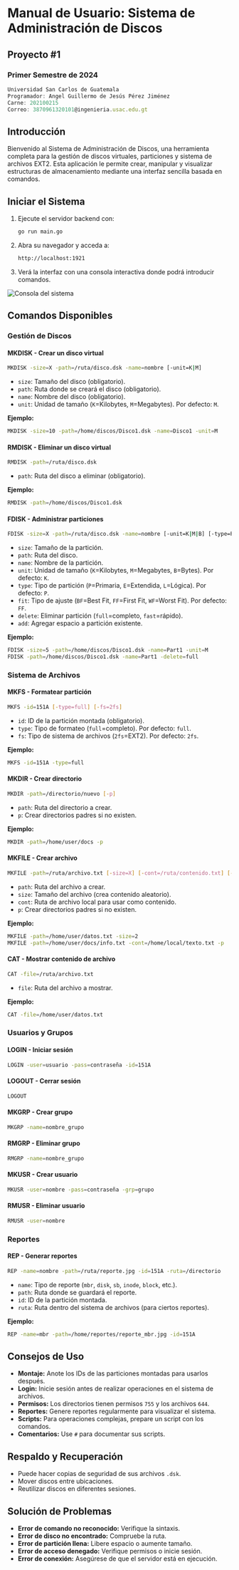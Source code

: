 # Manual de Usuario: Sistema de Administración de Discos

## Proyecto #1

### Primer Semestre de 2024

```js
Universidad San Carlos de Guatemala
Programador: Angel Guillermo de Jesús Pérez Jiménez 
Carne: 202100215
Correo: 3870961320101@ingenieria.usac.edu.gt
```

## Introducción

Bienvenido al Sistema de Administración de Discos, una herramienta completa para la gestión de discos virtuales, particiones y sistema de archivos EXT2. Esta aplicación le permite crear, manipular y visualizar estructuras de almacenamiento mediante una interfaz sencilla basada en comandos.

## Iniciar el Sistema

1. Ejecute el servidor backend con:

   ```bash
   go run main.go
   ```

2. Abra su navegador y acceda a:

   ```sh
   http://localhost:1921
   ```

3. Verá la interfaz con una consola interactiva donde podrá introducir comandos.

![Consola del sistema](SVG/consola.png)

## Comandos Disponibles

### Gestión de Discos

#### MKDISK - Crear un disco virtual

```sh
MKDISK -size=X -path=/ruta/disco.dsk -name=nombre [-unit=K|M]
```

- `size`: Tamaño del disco (obligatorio).
- `path`: Ruta donde se creará el disco (obligatorio).
- `name`: Nombre del disco (obligatorio).
- `unit`: Unidad de tamaño (`K`=Kilobytes, `M`=Megabytes). Por defecto: `M`.

**Ejemplo:**

```sh
MKDISK -size=10 -path=/home/discos/Disco1.dsk -name=Disco1 -unit=M
```

#### RMDISK - Eliminar un disco virtual

```sh
RMDISK -path=/ruta/disco.dsk
```

- `path`: Ruta del disco a eliminar (obligatorio).

**Ejemplo:**

```sh
RMDISK -path=/home/discos/Disco1.dsk
```

#### FDISK - Administrar particiones

```sh
FDISK -size=X -path=/ruta/disco.dsk -name=nombre [-unit=K|M|B] [-type=P|E|L] [-fit=BF|FF|WF] [-delete=full|fast] [-add=X]
```

- `size`: Tamaño de la partición.
- `path`: Ruta del disco.
- `name`: Nombre de la partición.
- `unit`: Unidad de tamaño (`K`=Kilobytes, `M`=Megabytes, `B`=Bytes). Por defecto: `K`.
- `type`: Tipo de partición (`P`=Primaria, `E`=Extendida, `L`=Lógica). Por defecto: `P`.
- `fit`: Tipo de ajuste (`BF`=Best Fit, `FF`=First Fit, `WF`=Worst Fit). Por defecto: `FF`.
- `delete`: Eliminar partición (`full`=completo, `fast`=rápido).
- `add`: Agregar espacio a partición existente.

**Ejemplo:**

```sh
FDISK -size=5 -path=/home/discos/Disco1.dsk -name=Part1 -unit=M
FDISK -path=/home/discos/Disco1.dsk -name=Part1 -delete=full
```

### Sistema de Archivos

#### MKFS - Formatear partición

```sh
MKFS -id=151A [-type=full] [-fs=2fs]
```

- `id`: ID de la partición montada (obligatorio).
- `type`: Tipo de formateo (`full`=completo). Por defecto: `full`.
- `fs`: Tipo de sistema de archivos (`2fs`=EXT2). Por defecto: `2fs`.

**Ejemplo:**

```sh
MKFS -id=151A -type=full
```

#### MKDIR - Crear directorio

```sh
MKDIR -path=/directorio/nuevo [-p]
```

- `path`: Ruta del directorio a crear.
- `p`: Crear directorios padres si no existen.

**Ejemplo:**

```sh
MKDIR -path=/home/user/docs -p
```

#### MKFILE - Crear archivo

```sh
MKFILE -path=/ruta/archivo.txt [-size=X] [-cont=/ruta/contenido.txt] [-p]
```

- `path`: Ruta del archivo a crear.
- `size`: Tamaño del archivo (crea contenido aleatorio).
- `cont`: Ruta de archivo local para usar como contenido.
- `p`: Crear directorios padres si no existen.

**Ejemplo:**

```sh
MKFILE -path=/home/user/datos.txt -size=2
MKFILE -path=/home/user/docs/info.txt -cont=/home/local/texto.txt -p
```

#### CAT - Mostrar contenido de archivo

```sh
CAT -file=/ruta/archivo.txt
```

- `file`: Ruta del archivo a mostrar.

**Ejemplo:**

```sh
CAT -file=/home/user/datos.txt
```

### Usuarios y Grupos

#### LOGIN - Iniciar sesión

```sh
LOGIN -user=usuario -pass=contraseña -id=151A
```

#### LOGOUT - Cerrar sesión

```sh
LOGOUT
```

#### MKGRP - Crear grupo

```sh
MKGRP -name=nombre_grupo
```

#### RMGRP - Eliminar grupo

```sh
RMGRP -name=nombre_grupo
```

#### MKUSR - Crear usuario

```sh
MKUSR -user=nombre -pass=contraseña -grp=grupo
```

#### RMUSR - Eliminar usuario

```sh
RMUSR -user=nombre
```

### Reportes

#### REP - Generar reportes

```sh
REP -name=nombre -path=/ruta/reporte.jpg -id=151A -ruta=/directorio
```

- `name`: Tipo de reporte (`mbr`, `disk`, `sb`, `inode`, `block`, etc.).
- `path`: Ruta donde se guardará el reporte.
- `id`: ID de la partición montada.
- `ruta`: Ruta dentro del sistema de archivos (para ciertos reportes).

**Ejemplo:**

```sh
REP -name=mbr -path=/home/reportes/reporte_mbr.jpg -id=151A
```

## Consejos de Uso

- **Montaje:** Anote los IDs de las particiones montadas para usarlos después.
- **Login:** Inicie sesión antes de realizar operaciones en el sistema de archivos.
- **Permisos:** Los directorios tienen permisos `755` y los archivos `644`.
- **Reportes:** Genere reportes regularmente para visualizar el sistema.
- **Scripts:** Para operaciones complejas, prepare un script con los comandos.
- **Comentarios:** Use `#` para documentar sus scripts.

## Respaldo y Recuperación

- Puede hacer copias de seguridad de sus archivos `.dsk`.
- Mover discos entre ubicaciones.
- Reutilizar discos en diferentes sesiones.

## Solución de Problemas

- **Error de comando no reconocido:** Verifique la sintaxis.
- **Error de disco no encontrado:** Compruebe la ruta.
- **Error de partición llena:** Libere espacio o aumente tamaño.
- **Error de acceso denegado:** Verifique permisos o inicie sesión.
- **Error de conexión:** Asegúrese de que el servidor está en ejecución.
